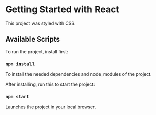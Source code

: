 # Getting Started with React

This project was styled with CSS.

## Available Scripts

To run the project, install first:

### `npm install`

To install the needed dependencies and node_modules of the project.

After installing, run this to start the project:

### `npm start`

Launches the project in your local browser. 

